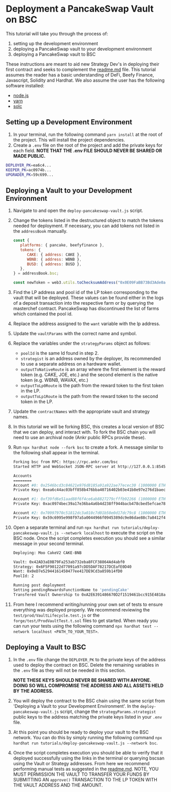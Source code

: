 # Deployment a PancakeSwap Vault on BSC

This tutorial will take you through the process of:

1. setting up the development environment
2. deploying a PancakeSwap vault to your development environment
3. deploying a PancakeSwap vault to BSC

These instructions are meant to aid new Strategy Dev's in deploying their first contract and seeks to complement the [readme.md][readme.md] file. This tutorial assumes the reader has a basic understanding of DeFi, Beefy Finance, Javascript, Solidity and Hardhat. We also assume the user has the following software installed:

- [node.js][node.js]
- [yarn][yarn]
- [solc][solc]

## Setting up a Development Environment

1. In your terminal, run the following command `yarn install` at the root of the project. This will install the project dependencies.
2. Create a `.env` file on the root of the project and add the private keys for each field. **NOTE THAT THE .env FILE SHOULD NEVER BE SHARED OR MADE PUBLIC.**

```bash
DEPLOYER_PK=ea6c4...
KEEPER_PK=ac0974b...
UPGRADER_PK=59c699...
```

## Deploying a Vault to your Development Environment

1. Navigate to and open the `deploy-pancakeswap-vault.js` script.
2. Change the tokens listed in the destructured object to match the tokens needed for deployment. If necessary, you can add tokens not listed in the `addressBook` manually.

   ```js
   const {
      platforms: { pancake, beefyfinance },
      tokens: {
         CAKE: { address: CAKE },
         WBNB: { address: WBNB },
         BUSD: { address: BUSD },
      },
   } = addressBook.bsc;
   
   const newToken = web3.utils.toChecksumAddress("0x0E09FaBB73Bd3Ade0a17ECC321fD13a19e81cE82");
   ```

3. Find the LP address and pool id of the LP token corresponding to the vault that will be deployed. These values can be found either in the logs of a deposit transaction into the respective farm or by querying the masterchef contract. PancakeSwap has discontinued the list of farms which contained the pool id.
4. Replace the address assigned to the `want` variable with the lp address.
5. Update the `vaultParams` with the correct name and symbol.
6. Replace the variables under the `strategyParams` object as follows:

   - `poolId` is the same Id found in step 2.
   - `strategist` is an address owned by the deployer, its recommended to use a separate address on a hardware wallet.
   - `outputToNativeRoute` is an array where the first element is the reward token (e.g. CAKE, JOE, etc.) and the second element is the native token (e.g. WBNB, WAVAX, etc.)
   - `outputToLp0Route` is the path from the reward token to the first token in the LP.
   - `outputToLp1Route` is the path from the reward token to the second token in the LP.

7. Update the `contractNames` with the appropriate vault and strategy names.
8. In this tutorial we will be forking BSC, this creates a local version of BSC that we can deploy, and interact with. To fork the BSC chain you will need to use an archival node (Ankr public RPCs provide these).

9. Run `npx hardhat node --fork bsc` to create a fork. A message similar to the following shall appear in the terminal.

   ```bash
   Forking bsc from RPC: https://rpc.ankr.com/bsc
   Started HTTP and WebSocket JSON-RPC server at http://127.0.0.1:8545/

   Accounts
   ========
   Account #0: 0x2546bcd3c84621e976d8185a91a922ae77ecec30 (1000000 ETH)
   Private Key: 0xea6c44ac03bff858b476bba40716402b03e41b8e97e276d1baec7c37d42484a0

   Account #1: 0xf39fd6e51aad88f6f4ce6ab8827279cfffb92266 (1000000 ETH)
   Private Key: 0xac0974bec39a17e36ba4a6b4d238ff944bacb478cbed5efcae784d7bf4f2ff80

   Account #2: 0x70997970c51812dc3a010c7d01b50e0d17dc79c8 (1000000 ETH)
   Private Key: 0x59c6995e998f97a5a0044966f0945389dc9e86dae88c7a8412f4603b6b78690d
   ```

10. Open a separate terminal and run `npx hardhat run tutorials/deploy-pancakeswap-vault.js --network localhost` to execute the script on the BSC node. Once the script completes execution you should see a similar message in your second terminal.

    ```bash
    Deploying: Moo CakeV2 CAKE-BNB
    
    Vault: 0x42AD3aE0B79Fa253ab732eba8FCF38864Ad4abf0
    Strategy: 0x6F5F90122d77091a97cDD5DAF78217DCEafE0D40
    Want: 0x0eD7e52944161450477ee417DE9Cd3a859b14fD0
    PoolId: 2

    Running post deployment
    Setting pendingRewardsFunctionName to 'pendingCake'
    Transfered Vault Ownership to 0xA2E6391486670D2f1519461bcc915E4818aD1c9a
    ```

11. From here I recommend writing/running your own set of tests to ensure everything was deployed properly. We recommend reviewing the `test/prod/VaultLifecycle.test.js` or the `forge/test/ProdVaultTest.t.sol` files to get started. When ready you can run your tests using the following command `npx hardhat test --network localhost <PATH_TO_YOUR_TEST>`.

## Deploying a Vault to BSC

1. In the `.env` file change the `DEPLOYER_PK` to the private keys of the address used to deploy the contract on BSC. Delete the remaining variables in the `.env` file as they will not be needed in this section.

   **NOTE THESE KEYS SHOULD NEVER BE SHARED WITH ANYONE. DOING SO WILL COMPROMISE THE ADDRESS AND ALL ASSETS HELD BY THE ADDRESS.**

2. You will deploy the contract to the BSC chain using the same script from 'Deploying a Vault to your Development Environment'. In the `deploy-pancakeswap-vault.js` script, change the `strategyParams.strategist` public keys to the address matching the private keys listed in your `.env` file.
3. At this point you should be ready to deploy your vault to the BSC network. You can do this by simply running the following command `npx hardhat run tutorials/deploy-pancakeswap-vault.js --network bsc`.
4. Once the script completes execution you should be able to verify that it deployed successfully using the links in the terminal or querying bscsan using the Vault or Strategy addresses. From here we recommend performing manual tests as suggested in the [readme.md][readme.md]. NOTE, YOU MUST PERMISSION THE VAULT TO TRANSFER YOUR FUNDS BY SUBMITTING AN `approve()` TRANSACTION TO THE LP TOKEN WITH THE VAULT ADDRESS AND THE AMOUNT.

[readme.md]: beefy-contracts/readme.md
[node.js]: https://nodejs.org
[yarn]: https://yarnpkg.com
[solc]: https://docs.soliditylang.org